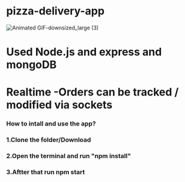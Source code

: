 # pizza-delivery-app
![Animated GIF-downsized_large (3)](https://user-images.githubusercontent.com/64417892/118400959-66ffab00-b681-11eb-918d-24ce5179f164.gif)
# Used Node.js and express and mongoDB
# Realtime -Orders can be tracked / modified via sockets
### How to intall and use the app?
### 1.Clone the folder/Download
### 2.Open the terminal and run "npm install"
### 3.Aftter that run npm start
